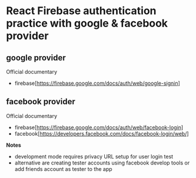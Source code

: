 # React Firebase authentication practice with google & facebook provider

## google provider
Official documentary 
- firebase[https://firebase.google.com/docs/auth/web/google-signin]

## facebook provider
Official documentary 
- firebase[https://firebase.google.com/docs/auth/web/facebook-login]
- facebook[https://developers.facebook.com/docs/facebook-login/web/]

**Notes**
- development mode requires privacy URL setup for user login test
- alternative are creating tester accounts using facebook develop tools or add friends account as tester to the app
